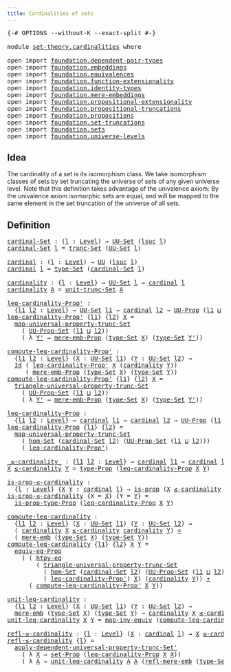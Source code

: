 ```yaml
---
title: Cardinalities of sets
---
```


<pre class="Agda"><a id="47" class="Symbol">{-#</a> <a id="51" class="Keyword">OPTIONS</a> <a id="59" class="Pragma">--without-K</a> <a id="71" class="Pragma">--exact-split</a> <a id="85" class="Symbol">#-}</a>

<a id="90" class="Keyword">module</a> <a id="97" href="set-theory.cardinalities.html" class="Module">set-theory.cardinalities</a> <a id="122" class="Keyword">where</a>

<a id="129" class="Keyword">open</a> <a id="134" class="Keyword">import</a> <a id="141" href="foundation.dependent-pair-types.html" class="Module">foundation.dependent-pair-types</a>
<a id="173" class="Keyword">open</a> <a id="178" class="Keyword">import</a> <a id="185" href="foundation.embeddings.html" class="Module">foundation.embeddings</a>
<a id="207" class="Keyword">open</a> <a id="212" class="Keyword">import</a> <a id="219" href="foundation.equivalences.html" class="Module">foundation.equivalences</a>
<a id="243" class="Keyword">open</a> <a id="248" class="Keyword">import</a> <a id="255" href="foundation.function-extensionality.html" class="Module">foundation.function-extensionality</a>
<a id="290" class="Keyword">open</a> <a id="295" class="Keyword">import</a> <a id="302" href="foundation.identity-types.html" class="Module">foundation.identity-types</a>
<a id="328" class="Keyword">open</a> <a id="333" class="Keyword">import</a> <a id="340" href="foundation.mere-embeddings.html" class="Module">foundation.mere-embeddings</a>
<a id="367" class="Keyword">open</a> <a id="372" class="Keyword">import</a> <a id="379" href="foundation.propositional-extensionality.html" class="Module">foundation.propositional-extensionality</a>
<a id="419" class="Keyword">open</a> <a id="424" class="Keyword">import</a> <a id="431" href="foundation.propositional-truncations.html" class="Module">foundation.propositional-truncations</a>
<a id="468" class="Keyword">open</a> <a id="473" class="Keyword">import</a> <a id="480" href="foundation.propositions.html" class="Module">foundation.propositions</a>
<a id="504" class="Keyword">open</a> <a id="509" class="Keyword">import</a> <a id="516" href="foundation.set-truncations.html" class="Module">foundation.set-truncations</a>
<a id="543" class="Keyword">open</a> <a id="548" class="Keyword">import</a> <a id="555" href="foundation.sets.html" class="Module">foundation.sets</a>
<a id="571" class="Keyword">open</a> <a id="576" class="Keyword">import</a> <a id="583" href="foundation.universe-levels.html" class="Module">foundation.universe-levels</a>
</pre>
## Idea

The cardinality of a set is its isomorphism class. We take isomorphism classes of sets by set truncating the universe of sets of any given universe level. Note that this definition takes advantage of the univalence axiom: By the univalence axiom isomorphic sets are equal, and will be mapped to the same element in the set truncation of the universe of all sets.

## Definition

<pre class="Agda"><a id="cardinal-Set"></a><a id="1011" href="set-theory.cardinalities.html#1011" class="Function">cardinal-Set</a> <a id="1024" class="Symbol">:</a> <a id="1026" class="Symbol">(</a><a id="1027" href="set-theory.cardinalities.html#1027" class="Bound">l</a> <a id="1029" class="Symbol">:</a> <a id="1031" href="Agda.Primitive.html#597" class="Postulate">Level</a><a id="1036" class="Symbol">)</a> <a id="1038" class="Symbol">→</a> <a id="1040" href="foundation-core.sets.html#1190" class="Function">UU-Set</a> <a id="1047" class="Symbol">(</a><a id="1048" href="Agda.Primitive.html#780" class="Primitive">lsuc</a> <a id="1053" href="set-theory.cardinalities.html#1027" class="Bound">l</a><a id="1054" class="Symbol">)</a>
<a id="1056" href="set-theory.cardinalities.html#1011" class="Function">cardinal-Set</a> <a id="1069" href="set-theory.cardinalities.html#1069" class="Bound">l</a> <a id="1071" class="Symbol">=</a> <a id="1073" href="foundation.set-truncations.html#4197" class="Function">trunc-Set</a> <a id="1083" class="Symbol">(</a><a id="1084" href="foundation-core.sets.html#1190" class="Function">UU-Set</a> <a id="1091" href="set-theory.cardinalities.html#1069" class="Bound">l</a><a id="1092" class="Symbol">)</a>

<a id="cardinal"></a><a id="1095" href="set-theory.cardinalities.html#1095" class="Function">cardinal</a> <a id="1104" class="Symbol">:</a> <a id="1106" class="Symbol">(</a><a id="1107" href="set-theory.cardinalities.html#1107" class="Bound">l</a> <a id="1109" class="Symbol">:</a> <a id="1111" href="Agda.Primitive.html#597" class="Postulate">Level</a><a id="1116" class="Symbol">)</a> <a id="1118" class="Symbol">→</a> <a id="1120" href="foundation-core.universe-levels.html#235" class="Primitive">UU</a> <a id="1123" class="Symbol">(</a><a id="1124" href="Agda.Primitive.html#780" class="Primitive">lsuc</a> <a id="1129" href="set-theory.cardinalities.html#1107" class="Bound">l</a><a id="1130" class="Symbol">)</a>
<a id="1132" href="set-theory.cardinalities.html#1095" class="Function">cardinal</a> <a id="1141" href="set-theory.cardinalities.html#1141" class="Bound">l</a> <a id="1143" class="Symbol">=</a> <a id="1145" href="foundation-core.sets.html#1304" class="Function">type-Set</a> <a id="1154" class="Symbol">(</a><a id="1155" href="set-theory.cardinalities.html#1011" class="Function">cardinal-Set</a> <a id="1168" href="set-theory.cardinalities.html#1141" class="Bound">l</a><a id="1169" class="Symbol">)</a>

<a id="cardinality"></a><a id="1172" href="set-theory.cardinalities.html#1172" class="Function">cardinality</a> <a id="1184" class="Symbol">:</a> <a id="1186" class="Symbol">{</a><a id="1187" href="set-theory.cardinalities.html#1187" class="Bound">l</a> <a id="1189" class="Symbol">:</a> <a id="1191" href="Agda.Primitive.html#597" class="Postulate">Level</a><a id="1196" class="Symbol">}</a> <a id="1198" class="Symbol">→</a> <a id="1200" href="foundation-core.sets.html#1190" class="Function">UU-Set</a> <a id="1207" href="set-theory.cardinalities.html#1187" class="Bound">l</a> <a id="1209" class="Symbol">→</a> <a id="1211" href="set-theory.cardinalities.html#1095" class="Function">cardinal</a> <a id="1220" href="set-theory.cardinalities.html#1187" class="Bound">l</a>
<a id="1222" href="set-theory.cardinalities.html#1172" class="Function">cardinality</a> <a id="1234" href="set-theory.cardinalities.html#1234" class="Bound">A</a> <a id="1236" class="Symbol">=</a> <a id="1238" href="foundation.set-truncations.html#4265" class="Function">unit-trunc-Set</a> <a id="1253" href="set-theory.cardinalities.html#1234" class="Bound">A</a>

<a id="leq-cardinality-Prop&#39;"></a><a id="1256" href="set-theory.cardinalities.html#1256" class="Function">leq-cardinality-Prop&#39;</a> <a id="1278" class="Symbol">:</a>
  <a id="1282" class="Symbol">{</a><a id="1283" href="set-theory.cardinalities.html#1283" class="Bound">l1</a> <a id="1286" href="set-theory.cardinalities.html#1286" class="Bound">l2</a> <a id="1289" class="Symbol">:</a> <a id="1291" href="Agda.Primitive.html#597" class="Postulate">Level</a><a id="1296" class="Symbol">}</a> <a id="1298" class="Symbol">→</a> <a id="1300" href="foundation-core.sets.html#1190" class="Function">UU-Set</a> <a id="1307" href="set-theory.cardinalities.html#1283" class="Bound">l1</a> <a id="1310" class="Symbol">→</a> <a id="1312" href="set-theory.cardinalities.html#1095" class="Function">cardinal</a> <a id="1321" href="set-theory.cardinalities.html#1286" class="Bound">l2</a> <a id="1324" class="Symbol">→</a> <a id="1326" href="foundation-core.propositions.html#1393" class="Function">UU-Prop</a> <a id="1334" class="Symbol">(</a><a id="1335" href="set-theory.cardinalities.html#1283" class="Bound">l1</a> <a id="1338" href="Agda.Primitive.html#810" class="Primitive Operator">⊔</a> <a id="1340" href="set-theory.cardinalities.html#1286" class="Bound">l2</a><a id="1342" class="Symbol">)</a>
<a id="1344" href="set-theory.cardinalities.html#1256" class="Function">leq-cardinality-Prop&#39;</a> <a id="1366" class="Symbol">{</a><a id="1367" href="set-theory.cardinalities.html#1367" class="Bound">l1</a><a id="1369" class="Symbol">}</a> <a id="1371" class="Symbol">{</a><a id="1372" href="set-theory.cardinalities.html#1372" class="Bound">l2</a><a id="1374" class="Symbol">}</a> <a id="1376" href="set-theory.cardinalities.html#1376" class="Bound">X</a> <a id="1378" class="Symbol">=</a>
  <a id="1382" href="foundation.set-truncations.html#7427" class="Function">map-universal-property-trunc-Set</a>
    <a id="1419" class="Symbol">(</a> <a id="1421" href="foundation.propositional-extensionality.html#3781" class="Function">UU-Prop-Set</a> <a id="1433" class="Symbol">(</a><a id="1434" href="set-theory.cardinalities.html#1367" class="Bound">l1</a> <a id="1437" href="Agda.Primitive.html#810" class="Primitive Operator">⊔</a> <a id="1439" href="set-theory.cardinalities.html#1372" class="Bound">l2</a><a id="1441" class="Symbol">))</a>
    <a id="1448" class="Symbol">(</a> <a id="1450" class="Symbol">λ</a> <a id="1452" href="set-theory.cardinalities.html#1452" class="Bound">Y&#39;</a> <a id="1455" class="Symbol">→</a> <a id="1457" href="foundation.mere-embeddings.html#353" class="Function">mere-emb-Prop</a> <a id="1471" class="Symbol">(</a><a id="1472" href="foundation-core.sets.html#1304" class="Function">type-Set</a> <a id="1481" href="set-theory.cardinalities.html#1376" class="Bound">X</a><a id="1482" class="Symbol">)</a> <a id="1484" class="Symbol">(</a><a id="1485" href="foundation-core.sets.html#1304" class="Function">type-Set</a> <a id="1494" href="set-theory.cardinalities.html#1452" class="Bound">Y&#39;</a><a id="1496" class="Symbol">))</a>

<a id="compute-leq-cardinality-Prop&#39;"></a><a id="1500" href="set-theory.cardinalities.html#1500" class="Function">compute-leq-cardinality-Prop&#39;</a> <a id="1530" class="Symbol">:</a>
  <a id="1534" class="Symbol">{</a><a id="1535" href="set-theory.cardinalities.html#1535" class="Bound">l1</a> <a id="1538" href="set-theory.cardinalities.html#1538" class="Bound">l2</a> <a id="1541" class="Symbol">:</a> <a id="1543" href="Agda.Primitive.html#597" class="Postulate">Level</a><a id="1548" class="Symbol">}</a> <a id="1550" class="Symbol">(</a><a id="1551" href="set-theory.cardinalities.html#1551" class="Bound">X</a> <a id="1553" class="Symbol">:</a> <a id="1555" href="foundation-core.sets.html#1190" class="Function">UU-Set</a> <a id="1562" href="set-theory.cardinalities.html#1535" class="Bound">l1</a><a id="1564" class="Symbol">)</a> <a id="1566" class="Symbol">(</a><a id="1567" href="set-theory.cardinalities.html#1567" class="Bound">Y</a> <a id="1569" class="Symbol">:</a> <a id="1571" href="foundation-core.sets.html#1190" class="Function">UU-Set</a> <a id="1578" href="set-theory.cardinalities.html#1538" class="Bound">l2</a><a id="1580" class="Symbol">)</a> <a id="1582" class="Symbol">→</a>
  <a id="1586" href="foundation-core.identity-types.html#1767" class="Datatype">Id</a> <a id="1589" class="Symbol">(</a> <a id="1591" href="set-theory.cardinalities.html#1256" class="Function">leq-cardinality-Prop&#39;</a> <a id="1613" href="set-theory.cardinalities.html#1551" class="Bound">X</a> <a id="1615" class="Symbol">(</a><a id="1616" href="set-theory.cardinalities.html#1172" class="Function">cardinality</a> <a id="1628" href="set-theory.cardinalities.html#1567" class="Bound">Y</a><a id="1629" class="Symbol">))</a>
     <a id="1637" class="Symbol">(</a> <a id="1639" href="foundation.mere-embeddings.html#353" class="Function">mere-emb-Prop</a> <a id="1653" class="Symbol">(</a><a id="1654" href="foundation-core.sets.html#1304" class="Function">type-Set</a> <a id="1663" href="set-theory.cardinalities.html#1551" class="Bound">X</a><a id="1664" class="Symbol">)</a> <a id="1666" class="Symbol">(</a><a id="1667" href="foundation-core.sets.html#1304" class="Function">type-Set</a> <a id="1676" href="set-theory.cardinalities.html#1567" class="Bound">Y</a><a id="1677" class="Symbol">))</a>
<a id="1680" href="set-theory.cardinalities.html#1500" class="Function">compute-leq-cardinality-Prop&#39;</a> <a id="1710" class="Symbol">{</a><a id="1711" href="set-theory.cardinalities.html#1711" class="Bound">l1</a><a id="1713" class="Symbol">}</a> <a id="1715" class="Symbol">{</a><a id="1716" href="set-theory.cardinalities.html#1716" class="Bound">l2</a><a id="1718" class="Symbol">}</a> <a id="1720" href="set-theory.cardinalities.html#1720" class="Bound">X</a> <a id="1722" class="Symbol">=</a>
  <a id="1726" href="foundation.set-truncations.html#7625" class="Function">triangle-universal-property-trunc-Set</a>
    <a id="1768" class="Symbol">(</a> <a id="1770" href="foundation.propositional-extensionality.html#3781" class="Function">UU-Prop-Set</a> <a id="1782" class="Symbol">(</a><a id="1783" href="set-theory.cardinalities.html#1711" class="Bound">l1</a> <a id="1786" href="Agda.Primitive.html#810" class="Primitive Operator">⊔</a> <a id="1788" href="set-theory.cardinalities.html#1716" class="Bound">l2</a><a id="1790" class="Symbol">))</a>
    <a id="1797" class="Symbol">(</a> <a id="1799" class="Symbol">λ</a> <a id="1801" href="set-theory.cardinalities.html#1801" class="Bound">Y&#39;</a> <a id="1804" class="Symbol">→</a> <a id="1806" href="foundation.mere-embeddings.html#353" class="Function">mere-emb-Prop</a> <a id="1820" class="Symbol">(</a><a id="1821" href="foundation-core.sets.html#1304" class="Function">type-Set</a> <a id="1830" href="set-theory.cardinalities.html#1720" class="Bound">X</a><a id="1831" class="Symbol">)</a> <a id="1833" class="Symbol">(</a><a id="1834" href="foundation-core.sets.html#1304" class="Function">type-Set</a> <a id="1843" href="set-theory.cardinalities.html#1801" class="Bound">Y&#39;</a><a id="1845" class="Symbol">))</a>
    
<a id="leq-cardinality-Prop"></a><a id="1853" href="set-theory.cardinalities.html#1853" class="Function">leq-cardinality-Prop</a> <a id="1874" class="Symbol">:</a>
  <a id="1878" class="Symbol">{</a><a id="1879" href="set-theory.cardinalities.html#1879" class="Bound">l1</a> <a id="1882" href="set-theory.cardinalities.html#1882" class="Bound">l2</a> <a id="1885" class="Symbol">:</a> <a id="1887" href="Agda.Primitive.html#597" class="Postulate">Level</a><a id="1892" class="Symbol">}</a> <a id="1894" class="Symbol">→</a> <a id="1896" href="set-theory.cardinalities.html#1095" class="Function">cardinal</a> <a id="1905" href="set-theory.cardinalities.html#1879" class="Bound">l1</a> <a id="1908" class="Symbol">→</a> <a id="1910" href="set-theory.cardinalities.html#1095" class="Function">cardinal</a> <a id="1919" href="set-theory.cardinalities.html#1882" class="Bound">l2</a> <a id="1922" class="Symbol">→</a> <a id="1924" href="foundation-core.propositions.html#1393" class="Function">UU-Prop</a> <a id="1932" class="Symbol">(</a><a id="1933" href="set-theory.cardinalities.html#1879" class="Bound">l1</a> <a id="1936" href="Agda.Primitive.html#810" class="Primitive Operator">⊔</a> <a id="1938" href="set-theory.cardinalities.html#1882" class="Bound">l2</a><a id="1940" class="Symbol">)</a>
<a id="1942" href="set-theory.cardinalities.html#1853" class="Function">leq-cardinality-Prop</a> <a id="1963" class="Symbol">{</a><a id="1964" href="set-theory.cardinalities.html#1964" class="Bound">l1</a><a id="1966" class="Symbol">}</a> <a id="1968" class="Symbol">{</a><a id="1969" href="set-theory.cardinalities.html#1969" class="Bound">l2</a><a id="1971" class="Symbol">}</a> <a id="1973" class="Symbol">=</a>
  <a id="1977" href="foundation.set-truncations.html#7427" class="Function">map-universal-property-trunc-Set</a>
    <a id="2014" class="Symbol">(</a> <a id="2016" href="foundation.sets.html#4183" class="Function">hom-Set</a> <a id="2024" class="Symbol">(</a><a id="2025" href="set-theory.cardinalities.html#1011" class="Function">cardinal-Set</a> <a id="2038" href="set-theory.cardinalities.html#1969" class="Bound">l2</a><a id="2040" class="Symbol">)</a> <a id="2042" class="Symbol">(</a><a id="2043" href="foundation.propositional-extensionality.html#3781" class="Function">UU-Prop-Set</a> <a id="2055" class="Symbol">(</a><a id="2056" href="set-theory.cardinalities.html#1964" class="Bound">l1</a> <a id="2059" href="Agda.Primitive.html#810" class="Primitive Operator">⊔</a> <a id="2061" href="set-theory.cardinalities.html#1969" class="Bound">l2</a><a id="2063" class="Symbol">)))</a>
    <a id="2071" class="Symbol">(</a> <a id="2073" href="set-theory.cardinalities.html#1256" class="Function">leq-cardinality-Prop&#39;</a><a id="2094" class="Symbol">)</a>

<a id="_≤-cardinality_"></a><a id="2097" href="set-theory.cardinalities.html#2097" class="Function Operator">_≤-cardinality_</a> <a id="2113" class="Symbol">:</a> <a id="2115" class="Symbol">{</a><a id="2116" href="set-theory.cardinalities.html#2116" class="Bound">l1</a> <a id="2119" href="set-theory.cardinalities.html#2119" class="Bound">l2</a> <a id="2122" class="Symbol">:</a> <a id="2124" href="Agda.Primitive.html#597" class="Postulate">Level</a><a id="2129" class="Symbol">}</a> <a id="2131" class="Symbol">→</a> <a id="2133" href="set-theory.cardinalities.html#1095" class="Function">cardinal</a> <a id="2142" href="set-theory.cardinalities.html#2116" class="Bound">l1</a> <a id="2145" class="Symbol">→</a> <a id="2147" href="set-theory.cardinalities.html#1095" class="Function">cardinal</a> <a id="2156" href="set-theory.cardinalities.html#2119" class="Bound">l2</a> <a id="2159" class="Symbol">→</a> <a id="2161" href="foundation-core.universe-levels.html#235" class="Primitive">UU</a> <a id="2164" class="Symbol">(</a><a id="2165" href="set-theory.cardinalities.html#2116" class="Bound">l1</a> <a id="2168" href="Agda.Primitive.html#810" class="Primitive Operator">⊔</a> <a id="2170" href="set-theory.cardinalities.html#2119" class="Bound">l2</a><a id="2172" class="Symbol">)</a>
<a id="2174" href="set-theory.cardinalities.html#2174" class="Bound">X</a> <a id="2176" href="set-theory.cardinalities.html#2097" class="Function Operator">≤-cardinality</a> <a id="2190" href="set-theory.cardinalities.html#2190" class="Bound">Y</a> <a id="2192" class="Symbol">=</a> <a id="2194" href="foundation-core.propositions.html#1495" class="Function">type-Prop</a> <a id="2204" class="Symbol">(</a><a id="2205" href="set-theory.cardinalities.html#1853" class="Function">leq-cardinality-Prop</a> <a id="2226" href="set-theory.cardinalities.html#2174" class="Bound">X</a> <a id="2228" href="set-theory.cardinalities.html#2190" class="Bound">Y</a><a id="2229" class="Symbol">)</a>

<a id="is-prop-≤-cardinality"></a><a id="2232" href="set-theory.cardinalities.html#2232" class="Function">is-prop-≤-cardinality</a> <a id="2254" class="Symbol">:</a>
  <a id="2258" class="Symbol">{</a><a id="2259" href="set-theory.cardinalities.html#2259" class="Bound">l</a> <a id="2261" class="Symbol">:</a> <a id="2263" href="Agda.Primitive.html#597" class="Postulate">Level</a><a id="2268" class="Symbol">}</a> <a id="2270" class="Symbol">{</a><a id="2271" href="set-theory.cardinalities.html#2271" class="Bound">X</a> <a id="2273" href="set-theory.cardinalities.html#2273" class="Bound">Y</a> <a id="2275" class="Symbol">:</a> <a id="2277" href="set-theory.cardinalities.html#1095" class="Function">cardinal</a> <a id="2286" href="set-theory.cardinalities.html#2259" class="Bound">l</a><a id="2287" class="Symbol">}</a> <a id="2289" class="Symbol">→</a> <a id="2291" href="foundation-core.propositions.html#1309" class="Function">is-prop</a> <a id="2299" class="Symbol">(</a><a id="2300" href="set-theory.cardinalities.html#2271" class="Bound">X</a> <a id="2302" href="set-theory.cardinalities.html#2097" class="Function Operator">≤-cardinality</a> <a id="2316" href="set-theory.cardinalities.html#2273" class="Bound">Y</a><a id="2317" class="Symbol">)</a>
<a id="2319" href="set-theory.cardinalities.html#2232" class="Function">is-prop-≤-cardinality</a> <a id="2341" class="Symbol">{</a><a id="2342" class="Argument">X</a> <a id="2344" class="Symbol">=</a> <a id="2346" href="set-theory.cardinalities.html#2346" class="Bound">X</a><a id="2347" class="Symbol">}</a> <a id="2349" class="Symbol">{</a><a id="2350" class="Argument">Y</a> <a id="2352" class="Symbol">=</a> <a id="2354" href="set-theory.cardinalities.html#2354" class="Bound">Y</a><a id="2355" class="Symbol">}</a> <a id="2357" class="Symbol">=</a>
  <a id="2361" href="foundation-core.propositions.html#1562" class="Function">is-prop-type-Prop</a> <a id="2379" class="Symbol">(</a><a id="2380" href="set-theory.cardinalities.html#1853" class="Function">leq-cardinality-Prop</a> <a id="2401" href="set-theory.cardinalities.html#2346" class="Bound">X</a> <a id="2403" href="set-theory.cardinalities.html#2354" class="Bound">Y</a><a id="2404" class="Symbol">)</a>

<a id="compute-leq-cardinality"></a><a id="2407" href="set-theory.cardinalities.html#2407" class="Function">compute-leq-cardinality</a> <a id="2431" class="Symbol">:</a>
  <a id="2435" class="Symbol">{</a><a id="2436" href="set-theory.cardinalities.html#2436" class="Bound">l1</a> <a id="2439" href="set-theory.cardinalities.html#2439" class="Bound">l2</a> <a id="2442" class="Symbol">:</a> <a id="2444" href="Agda.Primitive.html#597" class="Postulate">Level</a><a id="2449" class="Symbol">}</a> <a id="2451" class="Symbol">(</a><a id="2452" href="set-theory.cardinalities.html#2452" class="Bound">X</a> <a id="2454" class="Symbol">:</a> <a id="2456" href="foundation-core.sets.html#1190" class="Function">UU-Set</a> <a id="2463" href="set-theory.cardinalities.html#2436" class="Bound">l1</a><a id="2465" class="Symbol">)</a> <a id="2467" class="Symbol">(</a><a id="2468" href="set-theory.cardinalities.html#2468" class="Bound">Y</a> <a id="2470" class="Symbol">:</a> <a id="2472" href="foundation-core.sets.html#1190" class="Function">UU-Set</a> <a id="2479" href="set-theory.cardinalities.html#2439" class="Bound">l2</a><a id="2481" class="Symbol">)</a> <a id="2483" class="Symbol">→</a>
  <a id="2487" class="Symbol">(</a> <a id="2489" href="set-theory.cardinalities.html#1172" class="Function">cardinality</a> <a id="2501" href="set-theory.cardinalities.html#2452" class="Bound">X</a> <a id="2503" href="set-theory.cardinalities.html#2097" class="Function Operator">≤-cardinality</a> <a id="2517" href="set-theory.cardinalities.html#1172" class="Function">cardinality</a> <a id="2529" href="set-theory.cardinalities.html#2468" class="Bound">Y</a><a id="2530" class="Symbol">)</a> <a id="2532" href="foundation-core.equivalences.html#1621" class="Function Operator">≃</a>
  <a id="2536" class="Symbol">(</a> <a id="2538" href="foundation.mere-embeddings.html#461" class="Function">mere-emb</a> <a id="2547" class="Symbol">(</a><a id="2548" href="foundation-core.sets.html#1304" class="Function">type-Set</a> <a id="2557" href="set-theory.cardinalities.html#2452" class="Bound">X</a><a id="2558" class="Symbol">)</a> <a id="2560" class="Symbol">(</a><a id="2561" href="foundation-core.sets.html#1304" class="Function">type-Set</a> <a id="2570" href="set-theory.cardinalities.html#2468" class="Bound">Y</a><a id="2571" class="Symbol">))</a>
<a id="2574" href="set-theory.cardinalities.html#2407" class="Function">compute-leq-cardinality</a> <a id="2598" class="Symbol">{</a><a id="2599" href="set-theory.cardinalities.html#2599" class="Bound">l1</a><a id="2601" class="Symbol">}</a> <a id="2603" class="Symbol">{</a><a id="2604" href="set-theory.cardinalities.html#2604" class="Bound">l2</a><a id="2606" class="Symbol">}</a> <a id="2608" href="set-theory.cardinalities.html#2608" class="Bound">X</a> <a id="2610" href="set-theory.cardinalities.html#2610" class="Bound">Y</a> <a id="2612" class="Symbol">=</a>
  <a id="2616" href="foundation.propositional-extensionality.html#3447" class="Function">equiv-eq-Prop</a>
    <a id="2634" class="Symbol">(</a> <a id="2636" class="Symbol">(</a> <a id="2638" href="foundation-core.function-extensionality.html#965" class="Function">htpy-eq</a>
        <a id="2654" class="Symbol">(</a> <a id="2656" href="foundation.set-truncations.html#7625" class="Function">triangle-universal-property-trunc-Set</a>
          <a id="2704" class="Symbol">(</a> <a id="2706" href="foundation.sets.html#4183" class="Function">hom-Set</a> <a id="2714" class="Symbol">(</a><a id="2715" href="set-theory.cardinalities.html#1011" class="Function">cardinal-Set</a> <a id="2728" href="set-theory.cardinalities.html#2604" class="Bound">l2</a><a id="2730" class="Symbol">)</a> <a id="2732" class="Symbol">(</a><a id="2733" href="foundation.propositional-extensionality.html#3781" class="Function">UU-Prop-Set</a> <a id="2745" class="Symbol">(</a><a id="2746" href="set-theory.cardinalities.html#2599" class="Bound">l1</a> <a id="2749" href="Agda.Primitive.html#810" class="Primitive Operator">⊔</a> <a id="2751" href="set-theory.cardinalities.html#2604" class="Bound">l2</a><a id="2753" class="Symbol">)))</a>
          <a id="2767" class="Symbol">(</a> <a id="2769" href="set-theory.cardinalities.html#1256" class="Function">leq-cardinality-Prop&#39;</a><a id="2790" class="Symbol">)</a> <a id="2792" href="set-theory.cardinalities.html#2608" class="Bound">X</a><a id="2793" class="Symbol">)</a> <a id="2795" class="Symbol">(</a><a id="2796" href="set-theory.cardinalities.html#1172" class="Function">cardinality</a> <a id="2808" href="set-theory.cardinalities.html#2610" class="Bound">Y</a><a id="2809" class="Symbol">))</a> <a id="2812" href="foundation-core.identity-types.html#2425" class="Function Operator">∙</a>
      <a id="2820" class="Symbol">(</a> <a id="2822" href="set-theory.cardinalities.html#1500" class="Function">compute-leq-cardinality-Prop&#39;</a> <a id="2852" href="set-theory.cardinalities.html#2608" class="Bound">X</a> <a id="2854" href="set-theory.cardinalities.html#2610" class="Bound">Y</a><a id="2855" class="Symbol">))</a>

<a id="unit-leq-cardinality"></a><a id="2859" href="set-theory.cardinalities.html#2859" class="Function">unit-leq-cardinality</a> <a id="2880" class="Symbol">:</a>
  <a id="2884" class="Symbol">{</a><a id="2885" href="set-theory.cardinalities.html#2885" class="Bound">l1</a> <a id="2888" href="set-theory.cardinalities.html#2888" class="Bound">l2</a> <a id="2891" class="Symbol">:</a> <a id="2893" href="Agda.Primitive.html#597" class="Postulate">Level</a><a id="2898" class="Symbol">}</a> <a id="2900" class="Symbol">(</a><a id="2901" href="set-theory.cardinalities.html#2901" class="Bound">X</a> <a id="2903" class="Symbol">:</a> <a id="2905" href="foundation-core.sets.html#1190" class="Function">UU-Set</a> <a id="2912" href="set-theory.cardinalities.html#2885" class="Bound">l1</a><a id="2914" class="Symbol">)</a> <a id="2916" class="Symbol">(</a><a id="2917" href="set-theory.cardinalities.html#2917" class="Bound">Y</a> <a id="2919" class="Symbol">:</a> <a id="2921" href="foundation-core.sets.html#1190" class="Function">UU-Set</a> <a id="2928" href="set-theory.cardinalities.html#2888" class="Bound">l2</a><a id="2930" class="Symbol">)</a> <a id="2932" class="Symbol">→</a>
  <a id="2936" href="foundation.mere-embeddings.html#461" class="Function">mere-emb</a> <a id="2945" class="Symbol">(</a><a id="2946" href="foundation-core.sets.html#1304" class="Function">type-Set</a> <a id="2955" href="set-theory.cardinalities.html#2901" class="Bound">X</a><a id="2956" class="Symbol">)</a> <a id="2958" class="Symbol">(</a><a id="2959" href="foundation-core.sets.html#1304" class="Function">type-Set</a> <a id="2968" href="set-theory.cardinalities.html#2917" class="Bound">Y</a><a id="2969" class="Symbol">)</a> <a id="2971" class="Symbol">→</a> <a id="2973" href="set-theory.cardinalities.html#1172" class="Function">cardinality</a> <a id="2985" href="set-theory.cardinalities.html#2901" class="Bound">X</a> <a id="2987" href="set-theory.cardinalities.html#2097" class="Function Operator">≤-cardinality</a> <a id="3001" href="set-theory.cardinalities.html#1172" class="Function">cardinality</a> <a id="3013" href="set-theory.cardinalities.html#2917" class="Bound">Y</a>
<a id="3015" href="set-theory.cardinalities.html#2859" class="Function">unit-leq-cardinality</a> <a id="3036" href="set-theory.cardinalities.html#3036" class="Bound">X</a> <a id="3038" href="set-theory.cardinalities.html#3038" class="Bound">Y</a> <a id="3040" class="Symbol">=</a> <a id="3042" href="foundation-core.equivalences.html#5036" class="Function">map-inv-equiv</a> <a id="3056" class="Symbol">(</a><a id="3057" href="set-theory.cardinalities.html#2407" class="Function">compute-leq-cardinality</a> <a id="3081" href="set-theory.cardinalities.html#3036" class="Bound">X</a> <a id="3083" href="set-theory.cardinalities.html#3038" class="Bound">Y</a><a id="3084" class="Symbol">)</a>

<a id="refl-≤-cardinality"></a><a id="3087" href="set-theory.cardinalities.html#3087" class="Function">refl-≤-cardinality</a> <a id="3106" class="Symbol">:</a> <a id="3108" class="Symbol">{</a><a id="3109" href="set-theory.cardinalities.html#3109" class="Bound">l</a> <a id="3111" class="Symbol">:</a> <a id="3113" href="Agda.Primitive.html#597" class="Postulate">Level</a><a id="3118" class="Symbol">}</a> <a id="3120" class="Symbol">(</a><a id="3121" href="set-theory.cardinalities.html#3121" class="Bound">X</a> <a id="3123" class="Symbol">:</a> <a id="3125" href="set-theory.cardinalities.html#1095" class="Function">cardinal</a> <a id="3134" href="set-theory.cardinalities.html#3109" class="Bound">l</a><a id="3135" class="Symbol">)</a> <a id="3137" class="Symbol">→</a> <a id="3139" href="set-theory.cardinalities.html#3121" class="Bound">X</a> <a id="3141" href="set-theory.cardinalities.html#2097" class="Function Operator">≤-cardinality</a> <a id="3155" href="set-theory.cardinalities.html#3121" class="Bound">X</a>
<a id="3157" href="set-theory.cardinalities.html#3087" class="Function">refl-≤-cardinality</a> <a id="3176" class="Symbol">{</a><a id="3177" href="set-theory.cardinalities.html#3177" class="Bound">l</a><a id="3178" class="Symbol">}</a> <a id="3180" class="Symbol">=</a>
  <a id="3184" href="foundation.set-truncations.html#6427" class="Function">apply-dependent-universal-property-trunc-Set&#39;</a>
    <a id="3234" class="Symbol">(</a> <a id="3236" class="Symbol">λ</a> <a id="3238" href="set-theory.cardinalities.html#3238" class="Bound">X</a> <a id="3240" class="Symbol">→</a> <a id="3242" href="foundation-core.sets.html#3072" class="Function">set-Prop</a> <a id="3251" class="Symbol">(</a><a id="3252" href="set-theory.cardinalities.html#1853" class="Function">leq-cardinality-Prop</a> <a id="3273" href="set-theory.cardinalities.html#3238" class="Bound">X</a> <a id="3275" href="set-theory.cardinalities.html#3238" class="Bound">X</a><a id="3276" class="Symbol">))</a>
    <a id="3283" class="Symbol">(</a> <a id="3285" class="Symbol">λ</a> <a id="3287" href="set-theory.cardinalities.html#3287" class="Bound">A</a> <a id="3289" class="Symbol">→</a> <a id="3291" href="set-theory.cardinalities.html#2859" class="Function">unit-leq-cardinality</a> <a id="3312" href="set-theory.cardinalities.html#3287" class="Bound">A</a> <a id="3314" href="set-theory.cardinalities.html#3287" class="Bound">A</a> <a id="3316" class="Symbol">(</a><a id="3317" href="foundation.mere-embeddings.html#800" class="Function">refl-mere-emb</a> <a id="3331" class="Symbol">(</a><a id="3332" href="foundation-core.sets.html#1304" class="Function">type-Set</a> <a id="3341" href="set-theory.cardinalities.html#3287" class="Bound">A</a><a id="3342" class="Symbol">)))</a>
</pre>